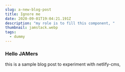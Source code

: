 ```yaml
---
slug: a-new-blog-post
title: Ignore me
date: 2020-09-01T19:04:21.191Z
description: "my role is to fill this component, "
thumbnail: jamstack.webp
tags:
  - dummy
---
```

### Hello JAMers
this is a sample blog post to experiment with netlify-cms,